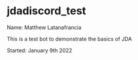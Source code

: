 # jdadiscord_test

Name: Matthew Latanafrancia

This is a test bot to demonstrate the basics of JDA

Started: January 9th 2022
